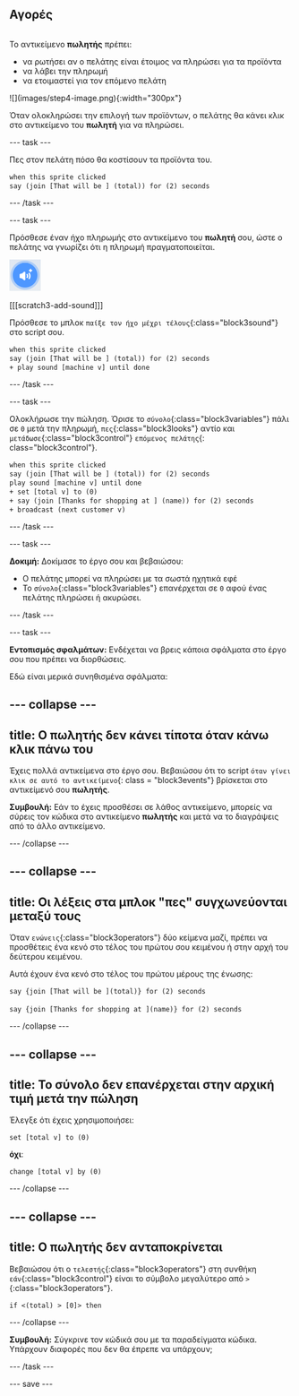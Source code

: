 ## Αγορές

<div style="display: flex; flex-wrap: wrap">
<div style="flex-basis: 200px; flex-grow: 1; margin-right: 15px;">

Το αντικείμενο **πωλητής** πρέπει:
- να ρωτήσει αν ο πελάτης είναι έτοιμος να πληρώσει για τα προϊόντα
- να λάβει την πληρωμή
- να ετοιμαστεί για τον επόμενο πελάτη
</div>
<div>
![](images/step4-image.png){:width="300px"}
</div>
</div>

Όταν ολοκληρώσει την επιλογή των προϊόντων, ο πελάτης θα κάνει κλικ στο αντικείμενο του **πωλητή** για να πληρώσει.

--- task ---

 Πες στον πελάτη πόσο θα κοστίσουν τα προϊόντα του.

```blocks3
when this sprite clicked
say (join [That will be ] (total)) for (2) seconds 
```

--- /task ---

--- task ---

Πρόσθεσε έναν ήχο πληρωμής στο αντικείμενο του **πωλητή** σου, ώστε ο πελάτης να γνωρίζει ότι η πληρωμή πραγματοποιείται.

![Το εικονίδιο προσθήκης ήχου](images/add-sound.png)

[[[scratch3-add-sound]]]

Πρόσθεσε το μπλοκ `παίξε τον ήχο μέχρι τέλους`{:class="block3sound"} στο script σου.

```blocks3
when this sprite clicked
say (join [That will be ] (total)) for (2) seconds
+ play sound [machine v] until done 
```

--- /task ---

--- task ---

Ολοκλήρωσε την πώληση. Όρισε το `σύνολο`{:class="block3variables"} πάλι σε `0` μετά την πληρωμή, `πες`{:class="block3looks"} αντίο και `μετάδωσε`{:class="block3control"} `επόμενος πελάτης`{: class="block3control"}.

```blocks3
when this sprite clicked
say (join [That will be ] (total)) for (2) seconds
play sound [machine v] until done 
+ set [total v] to (0)
+ say (join [Thanks for shopping at ] (name)) for (2) seconds
+ broadcast (next customer v)
```

--- /task ---

--- task ---

**Δοκιμή:** Δοκίμασε το έργο σου και βεβαιώσου:
- Ο πελάτης μπορεί να πληρώσει με τα σωστά ηχητικά εφέ
- Το `σύνολο`{:class="block3variables"} επανέρχεται σε `0` αφού ένας πελάτης πληρώσει ή ακυρώσει.

--- /task ---


--- task ---

**Εντοπισμός σφαλμάτων:** Ενδέχεται να βρεις κάποια σφάλματα στο έργο σου που πρέπει να διορθώσεις.

Εδώ είναι μερικά συνηθισμένα σφάλματα:

--- collapse ---
---
title: Ο πωλητής δεν κάνει τίποτα όταν κάνω κλικ πάνω του
---

Έχεις πολλά αντικείμενα στο έργο σου. Βεβαιώσου ότι το script `όταν γίνει κλικ σε αυτό το αντικείμενο`{: class = "block3events"} βρίσκεται στο αντικείμενό σου **πωλητής**.

**Συμβουλή:** Εάν το έχεις προσθέσει σε λάθος αντικείμενο, μπορείς να σύρεις τον κώδικα στο αντικείμενο **πωλητής** και μετά να το διαγράψεις από το άλλο αντικείμενο.

--- /collapse ---

--- collapse ---
---
title: Οι λέξεις στα μπλοκ "πες" συγχωνεύονται μεταξύ τους
---

Όταν `ενώνεις`{:class="block3operators"} δύο κείμενα μαζί, πρέπει να προσθέτεις ένα κενό στο τέλος του πρώτου σου κειμένου ή στην αρχή του δεύτερου κειμένου.

Αυτά έχουν ένα κενό στο τέλος του πρώτου μέρους της ένωσης:

```blocks3
say {join [That will be ](total)} for (2) seconds

say {join [Thanks for shopping at ](name)} for (2) seconds
```

--- /collapse ---

--- collapse ---
---
title: Το σύνολο δεν επανέρχεται στην αρχική τιμή μετά την πώληση
---

Έλεγξε ότι έχεις χρησιμοποιήσει:

```blocks3
set [total v] to (0)
```

**όχι**:

```blocks3
change [total v] by (0)
```

--- /collapse ---

--- collapse ---
---
title: Ο πωλητής δεν ανταποκρίνεται
---

Βεβαιώσου ότι ο `τελεστής`{:class="block3operators"} στη συνθήκη `εάν`{:class="block3control"} είναι το σύμβολο μεγαλύτερο από `>`{:class="block3operators"}.

```blocks3
if <(total) > [0]> then
```

--- /collapse ---

**Συμβουλή:** Σύγκρινε τον κώδικά σου με τα παραδείγματα κώδικα. Υπάρχουν διαφορές που δεν θα έπρεπε να υπάρχουν;

--- /task ---

--- save ---
